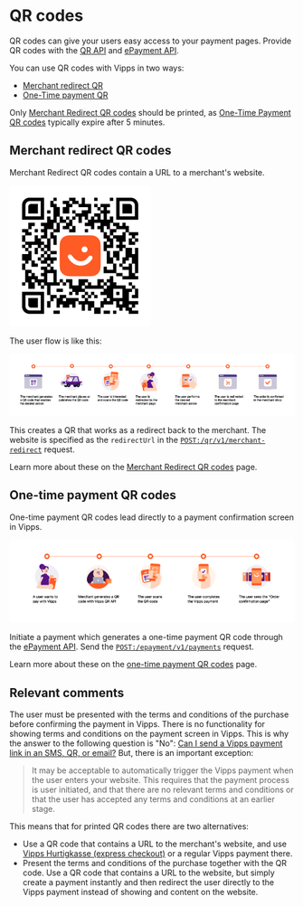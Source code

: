 <!-- START_METADATA
---
sidebar_position: 150
description: Provide QR codes with Vipps MobilePay
pagination_next: null
pagination_prev: null
hide_table_of_contents: true
---
END_METADATA -->

# QR codes

QR codes can give your users easy access to your payment pages.
Provide QR codes with the [QR API](https://developer.vippsmobilepay.com/docs/APIs/qr-api) and
[ePayment API](https://developer.vippsmobilepay.com/docs/APIs/epayment-api).

You can use QR codes with Vipps in two ways:

* [Merchant redirect QR](#merchant-redirect-qr-codes)
* [One-Time payment QR](#one-time-payment-qr-codes)

Only
[Merchant Redirect QR codes](https://developer.vippsmobilepay.com/docs/APIs/qr-api/vipps-qr-api#merchant-redirect-qr-codes)
should be printed, as [One-Time Payment QR codes](https://developer.vippsmobilepay.com/docs/APIs/qr-api/vipps-qr-api#one-time-payment-qr-codes) typically expire after 5 minutes.

## Merchant redirect QR codes

Merchant Redirect QR codes contain a URL to a merchant's website.

![Demo QR code](images/demo-qr.png)

The user flow is like this:

![Merchant redirect QR flow](images/merchant-redirect-qr-flow.png)

This creates a QR that works as a redirect back to the merchant. The website is specified as the `redirectUrl` in the [`POST:/qr/v1/merchant-redirect`](https://developer.vippsmobilepay.com/api/qr#tag/Merchant-redirect-QR/operation/CreateMerchantRedirectQr) request.

Learn more about these on the [Merchant Redirect QR codes](https://developer.vippsmobilepay.com/docs/APIs/qr-api/vipps-qr-api#merchant-redirect-qr-codes) page.

## One-time payment QR codes

One-time payment  QR codes lead directly to a payment confirmation screen in Vipps.

![One-time payment  QR flow](images/one-time-payment-qr-flow.png)

Initiate a payment which generates a one-time payment  QR code through the
[ePayment API](https://developer.vippsmobilepay.com/docs/APIs/epayment-api).
Send the [`POST:/epayment/v1/payments`](https://developer.vippsmobilepay.com/api/epayment#tag/CreatePayments/operation/createPayment) request.

Learn more about these on the [one-time payment QR codes](https://developer.vippsmobilepay.com/docs/APIs/epayment-api/features/qr-payments) page.

## Relevant comments

The user must be presented with the terms and conditions
of the purchase before confirming the payment in Vipps. There is no functionality
for showing terms and conditions on the payment screen in Vipps. This is why
the answer to the following question is "No":
[Can I send a Vipps payment link in an SMS, QR, or email?](https://developer.vippsmobilepay.com/docs/vipps-developers/faqs/reserve-and-capture-faq#can-i-send-a-vipps-payment-link-in-an-sms-qr-or-email)
But, there is an important exception:

> It may be acceptable to automatically trigger the Vipps payment when the user
> enters your website. This requires that the payment process is user initiated,
> and that there are no relevant terms and conditions or that the user has
> accepted any terms and conditions at an earlier stage.

This means that for printed QR codes there are two alternatives:

* Use a QR code that contains a URL to the merchant's website, and
  use
  [Vipps Hurtigkasse (express checkout)](https://developer.vippsmobilepay.com/docs/APIs/ecom-api/vipps-ecom-api#express-checkout-payments)
  or a regular Vipps payment there.
* Present the terms and conditions of the purchase together with the
  QR code. Use a QR code that contains a URL to the website, but simply
  create a payment instantly and then redirect the user directly to the Vipps
  payment instead of showing and content on the website.
